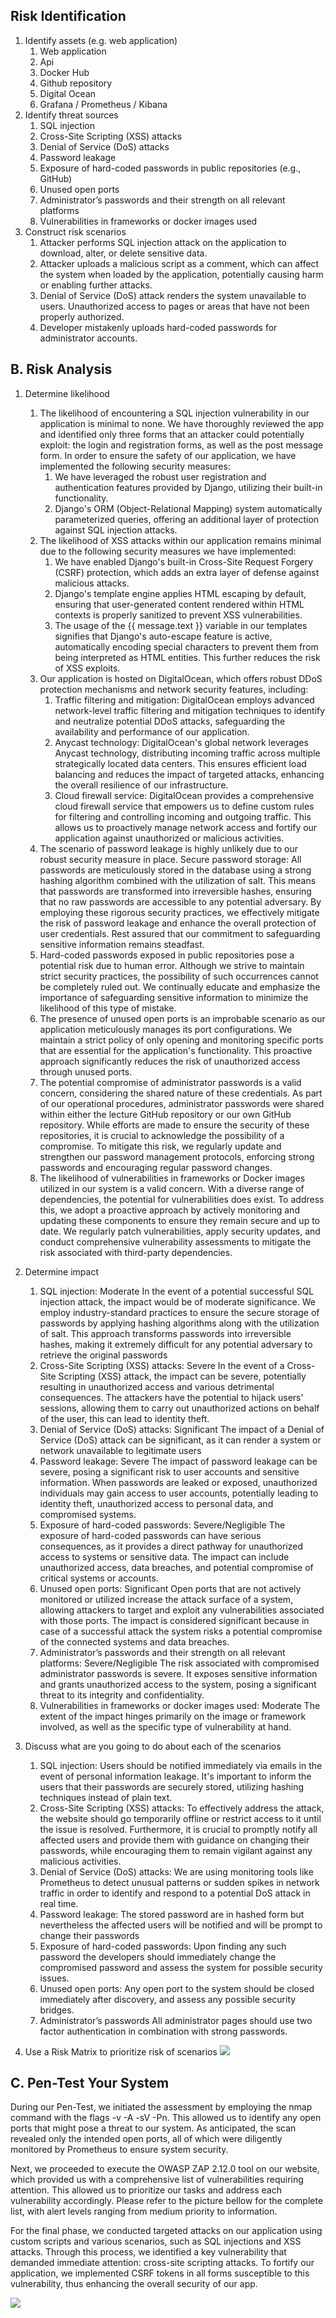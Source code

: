 ## Risk Identification
1. Identify assets (e.g. web application)
    1. Web application
    2. Api
    3. Docker Hub
    4. Github repository 
    5. Digital Ocean
    6. Grafana / Prometheus / Kibana
2. Identify threat sources 
    1. SQL injection 
    2. Cross-Site Scripting (XSS) attacks
    3. Denial of Service (DoS) attacks
    4. Password leakage
    5. Exposure of hard-coded passwords in public repositories (e.g., GitHub) 
    6. Unused open ports 
    7. Administrator’s passwords and their strength on all relevant platforms
    8. Vulnerabilities in frameworks or docker images used
3. Construct risk scenarios 
    1. Attacker performs SQL injection attack on the application to download, alter, or delete sensitive data.
    2. Attacker uploads a malicious script as a comment, which can affect the system when loaded by the application, potentially causing harm or enabling further attacks.
    3. Denial of Service (DoS) attack renders the system unavailable to users.
    Unauthorized access to pages or areas that have not been properly authorized.
    4. Developer mistakenly uploads hard-coded passwords for administrator accounts. 
## B. Risk Analysis
1. Determine likelihood
    1. The likelihood of encountering a SQL injection vulnerability in our application is minimal to none. We have thoroughly reviewed the app and identified only three forms that an attacker could potentially exploit: the login and registration forms, as well as the post message form. In order to ensure the safety of our application, we have implemented the following security measures:
        1. We have leveraged the robust user registration and authentication features provided by Django, utilizing their built-in functionality.
        2. Django's ORM (Object-Relational Mapping) system automatically parameterized queries, offering an additional layer of protection against SQL injection attacks.
    2. The likelihood of XSS attacks within our application remains minimal due to the following security measures we have implemented:
        1. We have enabled Django's built-in Cross-Site Request Forgery (CSRF) protection, which adds an extra layer of defense against malicious attacks.
        2. Django's template engine applies HTML escaping by default, ensuring that user-generated content rendered within HTML contexts is properly sanitized to prevent XSS vulnerabilities.
        3. The usage of the {{ message.text }} variable in our templates signifies that Django's auto-escape feature is active, automatically encoding special characters to prevent them from being interpreted as HTML entities. This further reduces the risk of XSS exploits.
    3. Our application is hosted on DigitalOcean, which offers robust DDoS protection mechanisms and network security features, including:
        1. Traffic filtering and mitigation: DigitalOcean employs advanced network-level traffic filtering and mitigation techniques to identify and neutralize potential DDoS attacks, safeguarding the availability and performance of our application.
        2. Anycast technology: DigitalOcean's global network leverages Anycast technology, distributing incoming traffic across multiple strategically located data centers. This ensures efficient load balancing and reduces the impact of targeted attacks, enhancing the overall resilience of our infrastructure.
        3. Cloud firewall service: DigitalOcean provides a comprehensive cloud firewall service that empowers us to define custom rules for filtering and controlling incoming and outgoing traffic. This allows us to proactively manage network access and fortify our application against unauthorized or malicious activities.
    4. The scenario of password leakage is highly unlikely due to our robust security measure in place. Secure password storage: All passwords are meticulously stored in the database using a strong hashing algorithm combined with the utilization of salt. This means that passwords are transformed into irreversible hashes, ensuring that no raw passwords are accessible to any potential adversary. By employing these rigorous security practices, we effectively mitigate the risk of password leakage and enhance the overall protection of user credentials. Rest assured that our commitment to safeguarding sensitive information remains steadfast.
    5. Hard-coded passwords exposed in public repositories pose a potential risk due to human error. Although we strive to maintain strict security practices, the possibility of such occurrences cannot be completely ruled out. We continually educate and emphasize the importance of safeguarding sensitive information to minimize the likelihood of this type of mistake.
    6. The presence of unused open ports is an improbable scenario as our application meticulously manages its port configurations. We maintain a strict policy of only opening and monitoring specific ports that are essential for the application's functionality. This proactive approach significantly reduces the risk of unauthorized access through unused ports.
    7. The potential compromise of administrator passwords is a valid concern, considering the shared nature of these credentials. As part of our operational procedures, administrator passwords were shared within either the lecture GitHub repository or our own GitHub repository. While efforts are made to ensure the security of these repositories, it is crucial to acknowledge the possibility of a compromise. To mitigate this risk, we regularly update and strengthen our password management protocols, enforcing strong passwords and encouraging regular password changes.
    8. The likelihood of vulnerabilities in frameworks or Docker images utilized in our system is a valid concern. With a diverse range of dependencies, the potential for vulnerabilities does exist. To address this, we adopt a proactive approach by actively monitoring and updating these components to ensure they remain secure and up to date. We regularly patch vulnerabilities, apply security updates, and conduct comprehensive vulnerability assessments to mitigate the risk associated with third-party dependencies.
2. Determine impact
    1. SQL injection: Moderate
    In the event of a potential successful SQL injection attack, the impact would be of moderate significance. We employ industry-standard practices to ensure the secure storage of passwords by applying hashing algorithms along with the utilization of salt. This approach transforms passwords into irreversible hashes, making it extremely difficult for any potential adversary to retrieve the original passwords
    2. Cross-Site Scripting (XSS) attacks: Severe
    In the event of a Cross-Site Scripting (XSS) attack, the impact can be severe, potentially resulting in unauthorized access and various detrimental consequences. The attackers have the potential to hijack users' sessions, allowing them to carry out unauthorized actions on behalf of the user, this can lead to identity theft.
    3. Denial of Service (DoS) attacks: Significant
    The impact of a Denial of Service (DoS) attack can be significant, as it can render a system or network unavailable to legitimate users
    4. Password leakage: Severe
    The impact of password leakage can be severe, posing a significant risk to user accounts and sensitive information. When passwords are leaked or exposed, unauthorized individuals may gain access to user accounts, potentially leading to identity theft, unauthorized access to personal data, and compromised systems.
    5. Exposure of hard-coded passwords: Severe/Negligible
    The exposure of hard-coded passwords can have serious consequences, as it provides a direct pathway for unauthorized access to systems or sensitive data. The impact can include unauthorized access, data breaches, and potential compromise of critical systems or accounts.
    6. Unused open ports: Significant 
    Open ports that are not actively monitored or utilized increase the attack surface of a system, allowing attackers to target and exploit any vulnerabilities associated with those ports. The impact is considered significant because in case of a successful attack the system risks a potential compromise of the connected systems and data breaches.
    7. Administrator’s passwords and their strength on all relevant platforms: Severe/Negligible
    The risk associated with compromised administrator passwords is severe. It exposes sensitive information and grants unauthorized access to the system, posing a significant threat to its integrity and confidentiality.  
    8. Vulnerabilities in frameworks or docker images used: Moderate
    The extent of the impact hinges primarily on the image or framework involved, as well as the specific type of vulnerability at hand.
3. Discuss what are you going to do about each of the scenarios
    1. SQL injection:
    Users should be notified immediately via emails in the event of personal information leakage. It's important to inform the users that their passwords are securely stored, utilizing hashing techniques instead of plain text. 
    2. Cross-Site Scripting (XSS) attacks:
    To effectively address the attack, the website should go temporarily offline or restrict access to it until the issue is resolved. Furthermore, it is crucial to promptly notify all affected users and provide them with guidance on changing their passwords, while encouraging them to remain vigilant against any malicious activities.
    3. Denial of Service (DoS) attacks:
    We are using monitoring tools like Prometheus to detect unusual patterns or sudden spikes in network traffic in order to identify and respond to a potential DoS attack in real time.
    4. Password leakage:
    The stored password are in hashed form but nevertheless the affected users will be notified and will be prompt to change their passwords 
    5. Exposure of hard-coded passwords:
    Upon finding any such password the developers should immediately change the compromised password and assess the system for possible security issues.
    6. Unused open ports: 
    Any open port to the system should be closed immediately after discovery, and assess any possible security bridges.
    7. Administrator’s passwords 
    All administrator pages should use two factor authentication in combination with strong passwords.


4. Use a Risk Matrix to prioritize risk of scenarios
![](https://github.com/szymongalecki/ITU-MiniTwit/blob/main/dev_notes/RiskMatrix.png)


## C. Pen-Test Your System
During our Pen-Test, we initiated the assessment by employing the nmap command with the flags -v -A -sV -Pn. This allowed us to identify any open ports that might pose a threat to our system. As anticipated, the scan revealed only the intended open ports, all of which were diligently monitored by Prometheus to ensure system security.

Next, we proceeded to execute the OWASP ZAP 2.12.0 tool on our website, which provided us with a comprehensive list of vulnerabilities requiring attention. This allowed us to prioritize our tasks and address each vulnerability accordingly. Please refer to the picture bellow for the complete list, with alert levels ranging from medium priority to information.

For the final phase, we conducted targeted attacks on our application using custom scripts and various scenarios, such as SQL injections and XSS attacks. Through this process, we identified a key vulnerability that demanded immediate attention: cross-site scripting attacks. To fortify our application, we implemented CSRF tokens in all forms susceptible to this vulnerability, thus enhancing the overall security of our app.

![](https://github.com/szymongalecki/ITU-MiniTwit/blob/main/dev_notes/Alerts.png)



